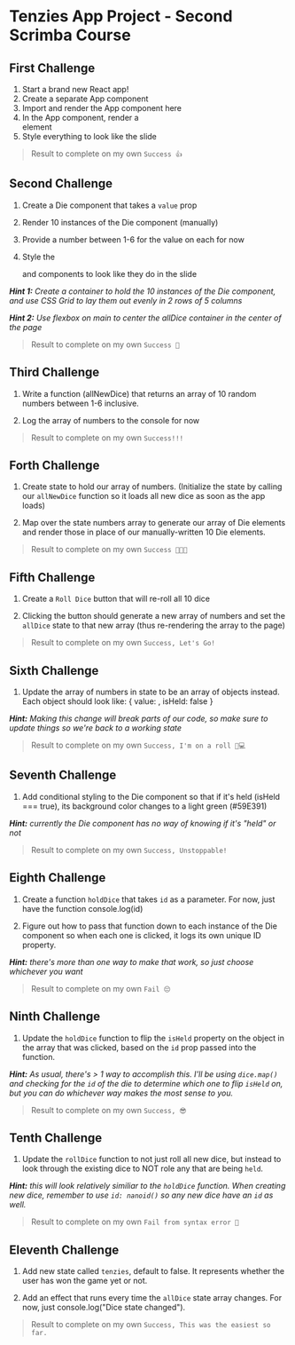 # Tenzies App Project - Second Scrimba Course

## First Challenge

1. Start a brand new React app!
2. Create a separate App component
3. Import and render the App component here
4. In the App component, render a <main> element
5. Style everything to look like the slide

> Result to complete on my own `Success 👍`

## Second Challenge

1. Create a Die component that takes a `value` prop

2. Render 10 instances of the Die component (manually)

3. Provide a number between 1-6 for the value on each for now

4. Style the <main> and <Die> components to look like they do in the slide

**_Hint 1:_** _Create a container to hold the 10 instances of the Die component,
and use CSS Grid to lay them out evenly in 2 rows of 5 columns_

**_Hint 2:_** _Use flexbox on main to center the allDice container
in the center of the page_

> Result to complete on my own `Success 🥳`

## Third Challenge

1. Write a function (allNewDice) that returns an array of 10 random
   numbers between 1-6 inclusive.

2. Log the array of numbers to the console for now

> Result to complete on my own `Success!!!`

## Forth Challenge

1. Create state to hold our array of numbers. (Initialize the state by calling
   our `allNewDice` function so it loads all new dice as soon as the app loads)

2. Map over the state numbers array to generate our array of Die elements and
   render those in place of our manually-written 10 Die elements.

> Result to complete on my own `Success 🎉🎉🎉`

## Fifth Challenge

1. Create a `Roll Dice` button that will re-roll all 10 dice

2. Clicking the button should generate a new array of numbers
   and set the `allDice` state to that new array (thus re-rendering
   the array to the page)

> Result to complete on my own `Success, Let's Go!`

## Sixth Challenge

1. Update the array of numbers in state to be an array of objects instead.
   Each object should look like: { value: <random number>, isHeld: false }

**_Hint:_** _Making this change will break parts of our code, so make
sure to update things so we're back to a working state_

> Result to complete on my own `Success, I'm on a roll 🤘💻`

## Seventh Challenge

1. Add conditional styling to the Die component so that if it's held
   (isHeld === true), its background color changes to a light green (#59E391)

**_Hint:_** _currently the Die component has no way of knowing if it's "held" or not_

> Result to complete on my own `Success, Unstoppable!`

## Eighth Challenge

1. Create a function `holdDice` that takes `id` as a parameter. For now,
   just have the function console.log(id)

2. Figure out how to pass that function down to each instance of the Die
   component so when each one is clicked, it logs its own unique ID property.

**_Hint:_** _there's more than one way to make that work, so just choose whichever
you want_

> Result to complete on my own `Fail 😔`

## Ninth Challenge

1. Update the `holdDice` function to flip the `isHeld` property on the object
   in the array that was clicked, based on the `id` prop passed into the function.

**_Hint:_** _As usual, there's > 1 way to accomplish this. I'll be using
`dice.map()` and checking for the `id` of the die to determine which one to
flip `isHeld` on, but you can do whichever way makes the most sense to you._

> Result to complete on my own `Success, 😎`

## Tenth Challenge

1. Update the `rollDice` function to not just roll all new dice, but instead to
   look through the existing dice to NOT role any that are being `held`.

**_Hint:_** _this will look relatively similiar to the `holdDice` function.
When creating new dice, remember to use `id: nanoid()` so any new dice have an
`id` as well._

> Result to complete on my own `Fail from syntax error 💩`

## Eleventh Challenge

1. Add new state called `tenzies`, default to false. It represents whether the user
   has won the game yet or not.

2. Add an effect that runs every time the `allDice` state array changes. For now,
   just console.log("Dice state changed").

> Result to complete on my own `Success, This was the easiest so far.`
